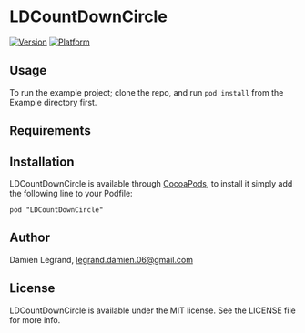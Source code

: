 # LDCountDownCircle

[![Version](http://cocoapod-badges.herokuapp.com/v/LDCountDownCircle/badge.png)](http://cocoadocs.org/docsets/LDCountDownCircle)
[![Platform](http://cocoapod-badges.herokuapp.com/p/LDCountDownCircle/badge.png)](http://cocoadocs.org/docsets/LDCountDownCircle)

## Usage

To run the example project; clone the repo, and run `pod install` from the Example directory first.

## Requirements

## Installation

LDCountDownCircle is available through [CocoaPods](http://cocoapods.org), to install
it simply add the following line to your Podfile:

    pod "LDCountDownCircle"

## Author

Damien Legrand, legrand.damien.06@gmail.com

## License

LDCountDownCircle is available under the MIT license. See the LICENSE file for more info.

